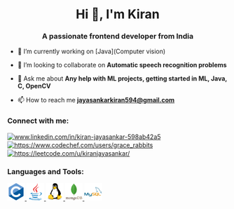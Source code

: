 <h1 align="center">Hi 👋, I'm Kiran</h1>
<h3 align="center">A passionate frontend developer from India</h3>

- 🔭 I’m currently working on [Java](Computer vision)

- 👯 I’m looking to collaborate on **Automatic speech recognition problems**

- 💬 Ask me about **Any help with ML projects, getting started in ML, Java, C, OpenCV**

- 📫 How to reach me **jayasankarkiran594@gmail.com**

<h3 align="left">Connect with me:</h3>
<p align="left">
<a href="https://linkedin.com/in/kiran-jayasankar-598ab42a5" target="blank"><img align="center" src="https://raw.githubusercontent.com/rahuldkjain/github-profile-readme-generator/master/src/images/icons/Social/linked-in-alt.svg" alt="www.linkedin.com/in/kiran-jayasankar-598ab42a5" height="30" width="40" /></a>
<a href="https://www.codechef.com/users/grace_rabbits" target="blank"><img align="center" src="https://cdn.jsdelivr.net/npm/simple-icons@3.1.0/icons/codechef.svg" alt="https://www.codechef.com/users/grace_rabbits" height="30" width="40" /></a>
<a href="https://leetcode.com/u/kiranjayasankar/" target="blank"><img align="center" src="https://raw.githubusercontent.com/rahuldkjain/github-profile-readme-generator/master/src/images/icons/Social/leet-code.svg" alt="https://leetcode.com/u/kiranjayasankar/" height="30" width="40" /></a>
</p>

<h3 align="left">Languages and Tools:</h3>
<p align="left"> <a href="https://www.cprogramming.com/" target="_blank" rel="noreferrer"> <img src="https://raw.githubusercontent.com/devicons/devicon/master/icons/c/c-original.svg" alt="c" width="40" height="40"/> </a> <a href="https://www.java.com" target="_blank" rel="noreferrer"> <img src="https://raw.githubusercontent.com/devicons/devicon/master/icons/java/java-original.svg" alt="java" width="40" height="40"/> </a> <a href="https://www.linux.org/" target="_blank" rel="noreferrer"> <img src="https://raw.githubusercontent.com/devicons/devicon/master/icons/linux/linux-original.svg" alt="linux" width="40" height="40"/> </a> <a href="https://www.mongodb.com/" target="_blank" rel="noreferrer"> <img src="https://raw.githubusercontent.com/devicons/devicon/master/icons/mongodb/mongodb-original-wordmark.svg" alt="mongodb" width="40" height="40"/> </a> <a href="https://www.mysql.com/" target="_blank" rel="noreferrer"> <img src="https://raw.githubusercontent.com/devicons/devicon/master/icons/mysql/mysql-original-wordmark.svg" alt="mysql" width="40" height="40"/> </a> </p>
